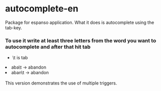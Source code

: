 # autocomplete-en
Package for espanso application. What it does is autocomplete using the tab-key.

### To use it write at least three letters from the word you want to autocomplete and after that hit tab
 - \t is tab
 
<li>aba\t  -> abandon </li>
<li>aban\t  -> abandon </li>
<br>
This version demonstrates the use of multiple triggers.
